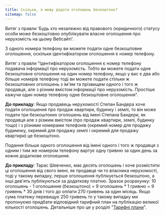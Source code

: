 ```yaml
---
title: Скільки, я можу додати оголошень безкоштоно?
sitemap: false
---
```


Витяг з правли 'Будь хто незалежно від правового (юридичного) статусу особи може безкоштовно опублікувати власне оголошення про нерухомість на цьому Вебсайті'.

З одного номера телефону ви можете подати одне безкоштовне оголошення, оскільки ідентифікатором оголошення є номер телефону.

Витяг з правли "Ідентифікатором оголошення є номер телефону подавача інформації про нерухомість. Тобто ви можете подати одне безкоштовне оголошення на один номер телефону, якщо у вас є два або більше номерів телефону тоді ви можете подати стільки ж безкоштовних оголошень з ім'ям та прізвищем одного і того ж продавця, але з різним вмістом інформації про нерухомість. Простіше кажучи один номер телефону одне безкоштовне оголошення".

**До прикладу**: Якщо продавець нерухомості Степан Бандера хоче подати оголошення про продаж квартири, будинку і землі, то він може подати три безкоштоних оголошень від імені Степана Бандери, як продавця але з різмим вмістом (про продаж квартири, землі, будинку тощо) і з різними номерами телефонів (окремий номер для продажу будимнку, окремий для продажу землі і окремий для продажу квартири) це безкоштоно.

Подання більше одного оголошення від імені одного і того ж продавця з одним і тим же номером телефону вартує одну гривню за один день за кожне додаткове оголоешння.

**До прикладу**: Тарас Шевченко, має десять оголошень і хоче розмістити ці оголошення від свого імені, як продавця чи то власника нерухомості, тоді у такому випадку, перше оголошення публікується безкоштоно, а інші дев'ять публікуються за додаткову платню. Зразок розрахунку: 10 оголошень - 1 оголошення (безкоштоно) = 9 оголошень * 1 гривню = 9 гривень * 30 днів і того до оплати 270 гривень за один місяць. Якщо сума платежу перевищує 250 гривень то у такому випадку ми пропонуємо придбати відповідний тарифний план на публікацію великої кількості оголошень. Детальніше про це у розділі "[Тарифні плани](/pricing.html)".
